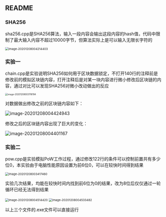 ## README

### SHA256

sha256.cpp是SHA256算法，输入一段内容会输出这段内容的hash值，代码中限制了最大输入内容不超过10000字节，但算法实际上是可以输入无限长字符的

<img src="C:\Users\Dell\AppData\Roaming\Typora\typora-user-images\image-20201208004214403.png" alt="image-20201208004214403" style="zoom: 67%;" />



### 实验一

chain.cpp是实验说明SHA256如何用于区块数据锁定，不打开140行的注释前是修改前的模拟区块链内容，打开注释后是对某一块内容进行微小修改后区块链的内容，通过对比可以发现SHA256对微小改动做出的反应

<img src="C:\Users\Dell\AppData\Roaming\Typora\typora-user-images\image-20201208003116194.png" alt="image-20201208003116194" style="zoom:50%;" />

对数据做出修改之前的区块链内容如下：

![image-20201208004424943](C:\Users\Dell\AppData\Roaming\Typora\typora-user-images\image-20201208004424943.png)

修改之后的区块链内容出现了巨大的变化：

![image-20201208004401167](C:\Users\Dell\AppData\Roaming\Typora\typora-user-images\image-20201208004401167.png)



### 实验二

pow.cpp是实验模拟PoW工作过程，通过修改122行的条件可以控制前置共有多少位0，本实验由于电脑性能原因设置为前6位0，可以在较快时间得到结果

<img src="C:\Users\Dell\AppData\Roaming\Typora\typora-user-images\image-20201208003417460.png" alt="image-20201208003417460" style="zoom: 67%;" />

实验几次结果，均能在较快时间内找到前6位为0的结果，改为8位后仅仅通过一轮循环已经无法得到结果

<img src="C:\Users\Dell\AppData\Roaming\Typora\typora-user-images\image-20201208004514420.png" alt="image-20201208004514420" style="zoom:67%;" />

<img src="C:\Users\Dell\AppData\Roaming\Typora\typora-user-images\image-20201208004533482.png" alt="image-20201208004533482" style="zoom:67%;" />

以上三个文件的.exe文件可以直接运行






